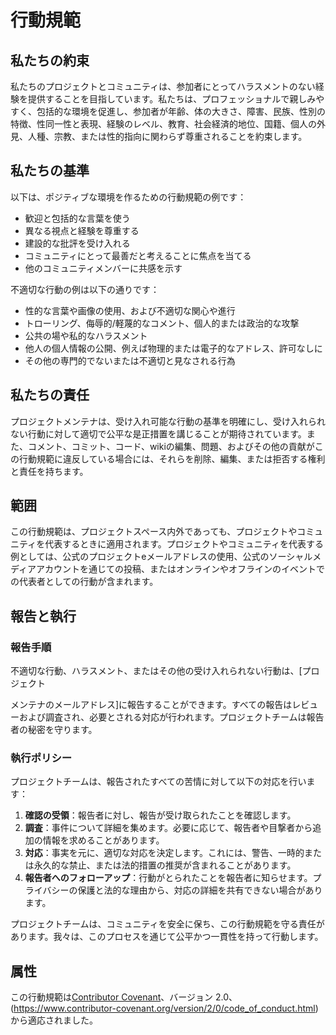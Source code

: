 # 行動規範

## 私たちの約束

私たちのプロジェクトとコミュニティは、参加者にとってハラスメントのない経験を提供することを目指しています。私たちは、プロフェッショナルで親しみやすく、包括的な環境を促進し、参加者が年齢、体の大きさ、障害、民族、性別の特徴、性同一性と表現、経験のレベル、教育、社会経済的地位、国籍、個人の外見、人種、宗教、または性的指向に関わらず尊重されることを約束します。

## 私たちの基準

以下は、ポジティブな環境を作るための行動規範の例です：

- 歓迎と包括的な言葉を使う
- 異なる視点と経験を尊重する
- 建設的な批評を受け入れる
- コミュニティにとって最善だと考えることに焦点を当てる
- 他のコミュニティメンバーに共感を示す

不適切な行動の例は以下の通りです：

- 性的な言葉や画像の使用、および不適切な関心や進行
- トローリング、侮辱的/軽蔑的なコメント、個人的または政治的な攻撃
- 公共の場や私的なハラスメント
- 他人の個人情報の公開、例えば物理的または電子的なアドレス、許可なしに
- その他の専門的でないまたは不適切と見なされる行為

## 私たちの責任

プロジェクトメンテナは、受け入れ可能な行動の基準を明確にし、受け入れられない行動に対して適切で公平な是正措置を講じることが期待されています。また、コメント、コミット、コード、wikiの編集、問題、およびその他の貢献がこの行動規範に違反している場合には、それらを削除、編集、または拒否する権利と責任を持ちます。

## 範囲

この行動規範は、プロジェクトスペース内外であっても、プロジェクトやコミュニティを代表するときに適用されます。プロジェクトやコミュニティを代表する例としては、公式のプロジェクトeメールアドレスの使用、公式のソーシャルメディアアカウントを通じての投稿、またはオンラインやオフラインのイベントでの代表者としての行動が含まれます。

## 報告と執行

### 報告手順

不適切な行動、ハラスメント、またはその他の受け入れられない行動は、[プロジェクト

メンテナのメールアドレス]に報告することができます。すべての報告はレビューおよび調査され、必要とされる対応が行われます。プロジェクトチームは報告者の秘密を守ります。

### 執行ポリシー

プロジェクトチームは、報告されたすべての苦情に対して以下の対応を行います：

1. **確認の受領**：報告者に対し、報告が受け取られたことを確認します。
2. **調査**：事件について詳細を集めます。必要に応じて、報告者や目撃者から追加の情報を求めることがあります。
3. **対応**：事実を元に、適切な対応を決定します。これには、警告、一時的または永久的な禁止、または法的措置の推奨が含まれることがあります。
4. **報告者へのフォローアップ**：行動がとられたことを報告者に知らせます。プライバシーの保護と法的な理由から、対応の詳細を共有できない場合があります。

プロジェクトチームは、コミュニティを安全に保ち、この行動規範を守る責任があります。我々は、このプロセスを通じて公平かつ一貫性を持って行動します。

## 属性

この行動規範は[Contributor Covenant](https://www.contributor-covenant.org)、バージョン 2.0、(https://www.contributor-covenant.org/version/2/0/code_of_conduct.html)から適応されました。
